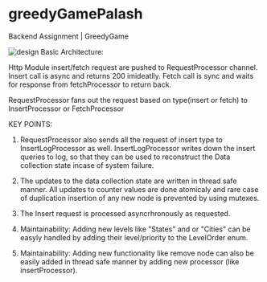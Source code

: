 # greedyGamePalash
Backend Assignment | GreedyGame

![design](https://i.imgur.com/5eDfsXX.jpg)
Basic Architecture:

Http Module insert/fetch request are pushed to RequestProcessor channel. Insert call is async and returns 200 imideatlly. Fetch call is sync and waits for response from fetchProcessor to return back. 

RequestProcessor fans out the request based on type(insert or fetch) to InsertProcessor or FetchProcessor


KEY POINTS:
1) RequestProcessor also sends all the request of insert type to InsertLogProcessor as well. InsertLogProcessor writes down the insert queries to log, so that they can be used to reconstruct the Data collection state incase of system failure.

2) The updates to the data collection state are written in thread safe manner. All updates to counter values are done atomicaly and rare case of duplication insertion of any new node is prevented by using mutexes.

3) The Insert request is processed asyncrhronously as requested.

4) Maintainability: Adding new levels like "States" and or "Cities" can be easyly handled by adding their level/priority to the LevelOrder enum.

5) Maintainability: Adding new functionality like remove node can also be easily added in thread safe manner by adding new processor (like insertProcessor). 


